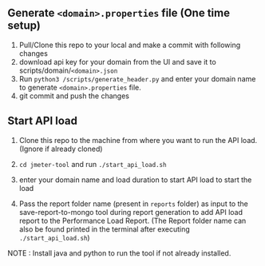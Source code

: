 ## Generate `<domain>.properties` file (One time setup)
1. Pull/Clone this repo to your local and make a commit with following changes
2. download api key for your domain from the UI and save it to scripts/domain/`<domain>.json`
3. Run ```python3 /scripts/generate_header.py``` and enter your domain name to generate `<domain>.properties` file.
4. git commit and push the changes

## Start API load
1. Clone this repo to the machine from where you want to run the API load. (Ignore if already cloned)
2. ```cd jmeter-tool``` and run ```./start_api_load.sh```
3. enter your domain name and load duration to start API load to start the load

4. Pass the report folder name (present in `reports` folder) as input to the save-report-to-mongo tool during report generation to add API load report to the Performance Load Report. 
(The Report folder name can also be found printed in the terminal after executing ```./start_api_load.sh```)

NOTE : Install java and python to run the tool if not already installed.